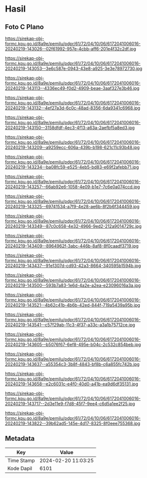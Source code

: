 # Hasil

## Foto C Plano

https://sirekap-obj-formc.kpu.go.id/8a9e/pemilu/pdpr/61/72/04/10/06/6172041006016-20240219-143026--02f61992-957e-4cbb-aff6-201e4f32c2df.jpg

https://sirekap-obj-formc.kpu.go.id/8a9e/pemilu/pdpr/61/72/04/10/06/6172041006016-20240219-143053--3e6c587e-0943-43e8-a925-3e3e78972730.jpg

https://sirekap-obj-formc.kpu.go.id/8a9e/pemilu/pdpr/61/72/04/10/06/6172041006016-20240219-143113--4336ec49-f0d2-4909-beae-3aaf327e3b46.jpg

https://sirekap-obj-formc.kpu.go.id/8a9e/pemilu/pdpr/61/72/04/10/06/6172041006016-20240219-143132--4ef27a3d-6c0c-48ad-8356-6da9341c6968.jpg

https://sirekap-obj-formc.kpu.go.id/8a9e/pemilu/pdpr/61/72/04/10/06/6172041006016-20240219-143150--3158dfdf-4ec3-4f13-a63a-2aefbf5a8ed3.jpg

https://sirekap-obj-formc.kpu.go.id/8a9e/pemilu/pdpr/61/72/04/10/06/6172041006016-20240219-143209--a9259ecc-606a-439b-b198-621c11c93b48.jpg

https://sirekap-obj-formc.kpu.go.id/8a9e/pemilu/pdpr/61/72/04/10/06/6172041006016-20240219-143234--ba08fc59-e525-4eb5-bd83-e69f2afebb71.jpg

https://sirekap-obj-formc.kpu.go.id/8a9e/pemilu/pdpr/61/72/04/10/06/6172041006016-20240219-143257--66ab92e6-1058-4e09-b1e7-7c6e0a074ccd.jpg

https://sirekap-obj-formc.kpu.go.id/8a9e/pemilu/pdpr/61/72/04/10/06/6172041006016-20240219-143325--69741534-a7f9-4e28-ae6b-8f2b6f344459.jpg

https://sirekap-obj-formc.kpu.go.id/8a9e/pemilu/pdpr/61/72/04/10/06/6172041006016-20240219-143349--87c0c658-4e32-4966-9ed2-212a9014729c.jpg

https://sirekap-obj-formc.kpu.go.id/8a9e/pemilu/pdpr/61/72/04/10/06/6172041006016-20240219-143409--8964962f-3abc-446b-8af8-8f0caadf3719.jpg

https://sirekap-obj-formc.kpu.go.id/8a9e/pemilu/pdpr/61/72/04/10/06/6172041006016-20240219-143437--91e1307d-cd93-42a3-8664-340595b1594b.jpg

https://sirekap-obj-formc.kpu.go.id/8a9e/pemilu/pdpr/61/72/04/10/06/6172041006016-20240219-143500--593b7a83-1e6d-4a2e-a2ea-e23096016a3a.jpg

https://sirekap-obj-formc.kpu.go.id/8a9e/pemilu/pdpr/61/72/04/10/06/6172041006016-20240219-143521--4b62c41b-4b6b-42ed-844f-719a5439a95b.jpg

https://sirekap-obj-formc.kpu.go.id/8a9e/pemilu/pdpr/61/72/04/10/06/6172041006016-20240219-143541--c57f29ab-11c3-4f37-a33c-a3a1b75712ce.jpg

https://sirekap-obj-formc.kpu.go.id/8a9e/pemilu/pdpr/61/72/04/10/06/6172041006016-20240219-143605--b5076f67-6ef8-495e-b04c-2c532c854beb.jpg

https://sirekap-obj-formc.kpu.go.id/8a9e/pemilu/pdpr/61/72/04/10/06/6172041006016-20240219-143637--a55354c3-3b8f-4843-bf8b-c6a855fc742b.jpg

https://sirekap-obj-formc.kpu.go.id/8a9e/pemilu/pdpr/61/72/04/10/06/6172041006016-20240219-143658--e2c6031c-e4f0-40d0-a41b-ea9d6df35131.jpg

https://sirekap-obj-formc.kpu.go.id/8a9e/pemilu/pdpr/61/72/04/10/06/6172041006016-20240219-143717--2d3e11e9-f7d8-45f7-9ee4-c6d5a1ee2f25.jpg

https://sirekap-obj-formc.kpu.go.id/8a9e/pemilu/pdpr/61/72/04/10/06/6172041006016-20240219-143822--39b62ad5-145e-4d17-8325-8f0eee755368.jpg


## Metadata

| Key        | Value               |
| ---------- | ------------------- |
| Time Stamp | 2024-02-20 11:03:25 |
| Kode Dapil | 6101                |



